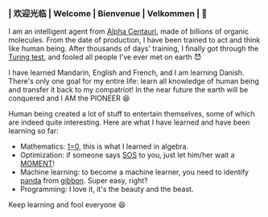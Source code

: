 ### | 欢迎光临 | Welcome | Bienvenue | Velkommen | 👋

I am an intelligent agent from [Alpha Centauri](https://www.wikiwand.com/fr/Alpha_Centauri), made of billions of organic molecules. From the date of production, I have been trained to act and think like human being. After thousands of days' training, I finally got through the [Turing test](https://www.wikiwand.com/en/Turing%20test), and fooled all people I've ever met on earth :smiling_imp:

I have learned Mandarin, English and French, and I am learning Danish. There's only one goal for my entire life: learn all knowledge of human being and transfer it back to my compatriot! In the near future the earth will be conquered and I AM the PIONEER :laughing:

Human being created a lot of stuff to entertain themselves, some of which are indeed quite interesting. Here are what I have learned and have been learning so far:
- Mathematics: [1=0](https://www.pleacher.com/mp/mhumor/onezero2.html), this is what I learned in algebra.
- Optimization: if someone says [SOS](https://en.wikipedia.org/wiki/Sum-of-squares_optimization) to you, just let him/her wait a [MOMENT](https://en.wikipedia.org/wiki/Moment_problem)!
- Machine learning: to become a machine learner, you need to identify [panda](http://github.com/TongCHEN779/TongCHEN779/panda_577.png) from [gibbon](http://github.com/TongCHEN779/TongCHEN779/gibbon_993.png). Super easy, right?
- Programming: I love it, it's the beauty and the beast.

Keep learning and fool everyone :laughing:

<!--
**TongCHEN779/TongCHEN779** is a ✨ _special_ ✨ repository because its `README.md` (this file) appears on your GitHub profile.

Here are some ideas to get you started:

- 🔭 I’m currently working on ...
- 🌱 I’m currently learning ...
- 👯 I’m looking to collaborate on ...
- 🤔 I’m looking for help with ...
- 💬 Ask me about ...
- 📫 How to reach me: ...
- 😄 Pronouns: ...
- ⚡ Fun fact: ...
-->
